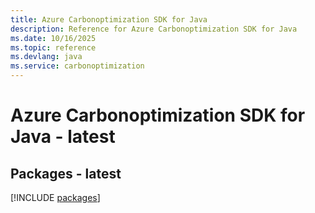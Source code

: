 ```yaml
---
title: Azure Carbonoptimization SDK for Java
description: Reference for Azure Carbonoptimization SDK for Java
ms.date: 10/16/2025
ms.topic: reference
ms.devlang: java
ms.service: carbonoptimization
---
```

# Azure Carbonoptimization SDK for Java - latest
## Packages - latest
[!INCLUDE [packages](carbonoptimization-index.md)]